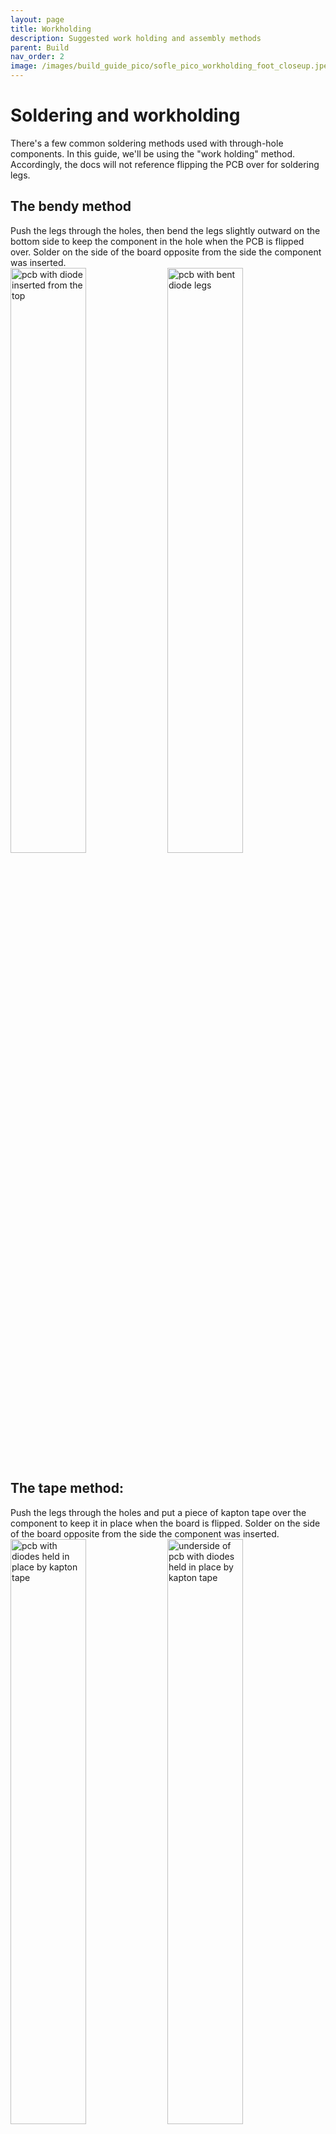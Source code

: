 ```yaml
---
layout: page
title: Workholding
description: Suggested work holding and assembly methods 
parent: Build
nav_order: 2
image: /images/build_guide_pico/sofle_pico_workholding_foot_closeup.jpeg
---
```


# Soldering and workholding

There's a few common soldering methods used with through-hole components. In this guide, we'll be using the "work holding" method. Accordingly, the docs will not reference flipping the PCB over for soldering legs.

## The bendy method

Push the legs through the holes, then bend the legs slightly outward on the bottom side to keep the component in the hole when the PCB is flipped over. Solder on the side of the board opposite from the side the component was inserted.
<br> <a href="/images/build_guide_pico/diode_bend_top.JPG"><img src="/images/build_guide_pico/diode_bend_top.JPG" alt="pcb with diode inserted from the top" width="49%" /></a> <a href="/images/build_guide_pico/diode_bend_under.JPG"><img src="/images/build_guide_pico/diode_bend_under.JPG" alt="pcb with bent diode legs" width="49%" /></a>

## The tape method:

Push the legs through the holes and put a piece of kapton tape over the component to keep it in place when the board is flipped. Solder on the side of the board opposite from the side the component was inserted.
<br> <a href="/images/build_guide_pico/kapton_top.JPG"><img src="/images/build_guide_pico/kapton_top.JPG" alt="pcb with diodes held in place by kapton tape" width="49%" /></a> <a href="/images/build_guide_pico/kapton_under.JPG"><img src="/images/build_guide_pico/kapton_under.JPG" alt="underside of pcb with diodes held in place by kapton tape" width="49%" /></a>

## Work holding

Use helping hands or work holding jig to keep the PCB lifted off the work surface. Insert components through the holes, _do not_ flip the pcb, and solder on the side the components are inserted. <br> This is the recommended method.<br>If you have access to a 3d printer, you can print disposable [work holding legs designed specifically for the ErgoDonk Zero PCB](https://www.printables.com/model/733164-ergodonk-zero-pcb-holding-feet). <br> <Br>
**[Magnetic work holding thingies](https://www.aliexpress.us/item/2255800735314797.html)** <br><a href="/images/build_guide_pico/top_jig.JPG"><img src="/images/build_guide_pico/top_jig.JPG" alt="pcb in workholding jigs with diodes inserted from the top" width="49%" /></a> <a href="/images/build_guide_pico/workholding_jig_solder_from_top.JPG"><img src="/images/build_guide_pico/workholding_jig_solder_from_top.JPG" alt="pcb in workholding jigs with diodes protruding" width="49%" /></a><br> <br>**[3d Printable work holding feet](https://www.printables.com/model/733164-ergodonk-zero-pcb-holding-feet)**<br>
<a href="/images/build_guide_pico/sofle_pico_workholding_four_foot.jpeg"><img src="/images/build_guide_pico/sofle_pico_workholding_four_foot.jpeg" alt="Disposable 3d printable work holding legs for the Sofle Pico" width="32%" /></a> <a href="/images/build_guide_pico/sofle_pico_workholding_foot_closeup.jpeg"><img src="/images/build_guide_pico/sofle_pico_workholding_foot_closeup.jpeg" alt="Close up of a disposable 3d printable work holding leg for the Sofle Pico" width="32%" /></a> <a href="/images/build_guide_pico/3d_model_of_work_feet.png"><img src="/images/build_guide_pico/3d_model_of_work_feet.png" alt="3d model of a disposable 3d printable work holding leg for the Sofle Pico" width="32%" /></a>